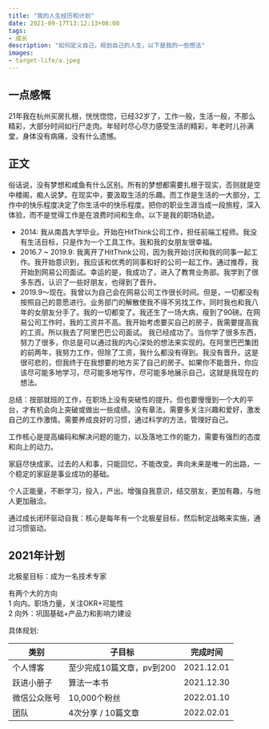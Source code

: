 ```yaml
---
title: "我的人生经历和计划"
date: 2021-09-17T13:12:13+08:00
tags:
- 成长
description: "如何定义自己，规划自己的人生，以下是我的一些想法"
images:
- target-life/a.jpeg
---
```



## 一点感慨 

21年我在杭州买房扎根，恍恍惚惚，已经32岁了，工作一般，生活一般，不那么精彩，大部分时间如行尸走肉。年轻时尽心尽力感受生活的精彩，年老时儿孙满堂，身体没有病痛，没有什么遗憾。

## 正文

俗话说，没有梦想和咸鱼有什么区别。所有的梦想都需要扎根于现实，否则就是空中楼阁，痴人说梦。在现实中，要汲取生活的乐趣。而工作是生活的一大部分，工作中的快乐程度决定了你生活中的快乐程度。把你的职业生涯当成一段旅程，深入体验，而不是觉得工作是在浪费时间和生命。以下是我的职场轨迹。

+ 2014: 我从南昌大学毕业。开始在HitThink公司工作，担任前端工程师。我没有生活目标，只是作为一个工具工作。我和我的女朋友很幸福。
+ 2016.7 ~ 2019.9: 我离开了HitThink公司，因为我开始讨厌和我的同事一起工作。我开始意识到，我应该和优秀的同事和好的公司一起工作。通过推荐，我开始到网易公司面试。幸运的是，我成功了，进入了教育业务部。我学到了很多东西，认识了一些好朋友，也得到了晋升。
+ 2019.9～现在。我曾以为自己会在网易公司工作很长时间。但是，一切都没有按照自己的意愿进行。业务部门的解散使我不得不另找工作，同时我也和我八年的女朋友分手了。我的一切都变了。我还生了一场大病，瘦到了90磅。在网易公司工作时，我的工资并不高。我开始考虑要买自己的房子，我需要提高我的工资。所以我去了阿里巴巴公司面试。 我已经成功了。当你学了很多东西，努力了很多，你总是可以通过我的内心深处的想法来实现的。在阿里巴巴集团的前两年，我努力工作，但除了工资，我什么都没有得到。我没有晋升。这是很可悲的，但我终于在我想要的地方买了自己的房子。如果你不能晋升，你应该尽可能多地学习，尽可能多地写作，尽可能多地展示自己，这就是我现在的想法。

总结：按部就班的工作，在职场上没有突破性的提升。但也要慢慢到一个大的平台，才有机会向上突破或做出一些成绩。没有章法，需要多关注兴趣和爱好，激发自己的工作激情。需要养成良好的习惯，通过科学的方法，管理好自己。

工作核心是提高编码和解决问题的能力，以及落地工作的能力，需要有强烈的态度和向上的动力。

家庭尽快成家。过去的人和事，只能回忆，不能改变。奔向未来是唯一的出路，一个稳定的家庭是事业成功的基础。

个人正能量，不断学习，投入，产出。增强自我意识，结交朋友，更加有趣，与他人更加融洽。

通过成长闭环驱动自我：核心是每年有一个北极星目标，然后制定战略来实施，通过习惯驱动。

## 2021年计划

北极星目标：成为一名技术专家

有两个大的方向  
1 向内。职场力量，关注OKR+可能性  
2 向外：巩固基础+产品力和影响力建设

具体规划:

类别|子目标|完成时间
---------|----------|---------
 个人博客 | 至少完成10篇文章，pv到200 | 2021.12.01
 跃进小册子 | 算法一本书 | 2021.12.30
 微信公众账号 | 10,000个粉丝 | 2022.01.10
 团队 | 4次分享 / 10篇文章 | 2022.02.01
